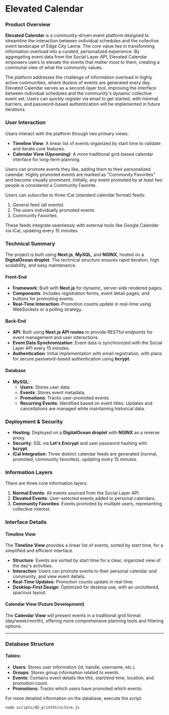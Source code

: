 # Elevated Calendar

### Product Overview

**Elevated Calendar** is a community-driven event platform designed to streamline the interaction between individual schedules and the collective event landscape of Edge City Lanna. The core value lies in transforming information overload into a curated, personalized experience. By aggregating event data from the Social Layer API, Elevated Calendar empowers users to elevate the events that matter most to them, creating a communal view of what the community values.

The platform addresses the challenge of information overload in highly active communities, where dozens of events are generated every day. Elevated Calendar serves as a second-layer tool, improving the interface between individual schedules and the community's dynamic collective event set. Users can quickly register via email to get started, with minimal barriers, and password-based authentication will be implemented in future iterations.

### User Interaction

Users interact with the platform through two primary views:
- **Timeline View**: A linear list of events organized by start time to validate and iterate core features.
- **Calendar View (Upcoming)**: A more traditional grid-based calendar interface for long-term planning.

Users can promote events they like, adding them to their personalized calendar. Highly promoted events are marked as "Community Favorites" and become visually prominent. Initially, any event promoted by at least two people is considered a Community Favorite.

Users can subscribe to three iCal (standard calendar format) feeds:
1. General feed (all events)
2. The users individually promoted events
3. Community Favorites

These feeds integrate seamlessly with external tools like Google Calendar via iCal, updating every 15 minutes.

### Technical Summary

The project is built using **Next.js**, **MySQL**, and **NGINX**, hosted on a **DigitalOcean droplet**. The technical structure ensures rapid iteration, high scalability, and easy maintenance.

#### Front-End
- **Framework**: Built with **Next.js** for dynamic, server-side rendered pages.
- **Components**: Includes registration forms, event detail pages, and buttons for promoting events. 
- **Real-Time Interaction**: Promotion counts update in real-time using WebSockets or a polling strategy.

#### Back-End
- **API**: Built using **Next.js API routes** to provide RESTful endpoints for event management and user interactions.
- **Event Data Synchronization**: Event data is synchronized with the Social Layer API every 15 minutes.
- **Authentication**: Initial implementation with email registration, with plans for secure password-based authentication using **bcrypt**.

#### Database
- **MySQL**: 
  - **Users**: Stores user data.
  - **Events**: Stores event metadata.
  - **Promotions**: Tracks user-promoted events.
  - **Recurring Events**: Identified based on event titles. Updates and cancellations are managed while maintaining historical data.

### Deployment & Security
- **Hosting**: Deployed on a **DigitalOcean droplet** with **NGINX** as a reverse proxy.
- **Security**: SSL via **Let's Encrypt** and user password hashing with **bcrypt**.
- **iCal Integration**: Three distinct calendar feeds are generated (normal, promoted, community favorites), updating every 15 minutes.

### Information Layers
There are three core information layers:
1. **Normal Events**: All events sourced from the Social Layer API.
2. **Elevated Events**: User-selected events added to personal calendars.
3. **Community Favorites**: Events promoted by multiple users, representing collective interest.

### Interface Details

#### Timeline View
The **Timeline View** provides a linear list of events, sorted by start time, for a simplified and efficient interface.

- **Structure**: Events are sorted by start time for a clear, organized view of the day's activities.
- **Interaction**: Users can promote events to their personal calendar and community, and view event details.
- **Real-Time Updates**: Promotion counts update in real time.
- **Desktop-First Design**: Optimized for desktop use, with an uncluttered, spacious layout.

#### Calendar View (Future Development)
The **Calendar View** will present events in a traditional grid format (day/week/month), offering more comprehensive planning tools and filtering options.

---

### Database Structure

#### Tables:
- **Users**: Stores user information (id, handle, username, etc.).
- **Groups**: Stores group information related to events.
- **Events**: Contains event details like title, start/end time, location, and promotion count.
- **Promotions**: Tracks which users have promoted which events.

For more detailed information on the database, execute the script:
```bash
node scripts/db_printStructure.js
